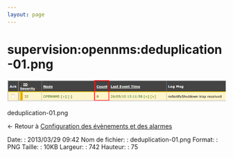 ```yaml
---
layout: page
---
```


supervision:opennms:deduplication-01.png
========================================

[![deduplication-01.png](../../../assets/media/supervision/opennms/deduplication-01.png@cache=&w=742&h=75 "deduplication-01.png")](../../../assets/media/supervision/opennms/deduplication-01.png@cache= "Afficher le fichier original")

deduplication-01.png

← Retour à [Configuration des évènements et des
alarmes](../../../opennms/events-alarms.html "opennms:events-alarms")

Date:
:   2013/03/29 09:42
Nom de fichier:
:   deduplication-01.png
Format:
:   PNG
Taille:
:   10KB
Largeur:
:   742
Hauteur:
:   75

